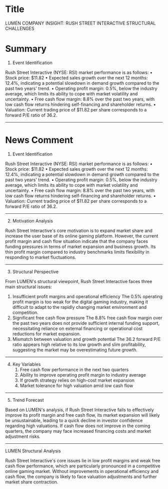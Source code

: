 # Title
LUMEN COMPANY INSIGHT: RUSH STREET INTERACTIVE STRUCTURAL CHALLENGES

# Summary
1. Event Identification

Rush Street Interactive (NYSE: RSI) market performance is as follows:
   • Stock price: $11.82
   • Expected sales growth over the next 12 months: 12.4%, indicating a potential slowdown in demand growth compared to the past two years' trend.
   • Operating profit margin: 0.5%, below the industry average, which limits its ability to cope with market volatility and uncertainty.
   • Free cash flow margin: 8.8% over the past two years, with low cash flow returns hindering self-financing and shareholder returns.
   • Valuation: Current trading price of $11.82 per share corresponds to a forward P/E ratio of 36.2.

---

# News Comment
1. Event Identification

Rush Street Interactive (NYSE: RSI) market performance is as follows:
   • Stock price: $11.82
   • Expected sales growth over the next 12 months: 12.4%, indicating a potential slowdown in demand growth compared to the past two years' trend.
   • Operating profit margin: 0.5%, below the industry average, which limits its ability to cope with market volatility and uncertainty.
   • Free cash flow margin: 8.8% over the past two years, with low cash flow returns hindering self-financing and shareholder returns.
   • Valuation: Current trading price of $11.82 per share corresponds to a forward P/E ratio of 36.2.

---

2. Motivation Analysis

Rush Street Interactive's core motivation is to expand market share and increase the user base of its online gaming platform. However, the current profit margin and cash flow situation indicate that the company faces funding pressures in terms of market expansion and business growth. Its thin profit margin compared to industry benchmarks limits flexibility in responding to market fluctuations.

---

3. Structural Perspective

From LUMEN's structural viewpoint, Rush Street Interactive faces three main structural issues:
   1. Insufficient profit margins and operational efficiency
   The 0.5% operating profit margin is too weak for the digital gaming industry, making it difficult to adapt to the rapidly changing market environment and competition.
   2. Significant free cash flow pressure
   The 8.8% free cash flow margin over the past two years does not provide sufficient internal funding support, necessitating reliance on external financing or operational cost reductions for market expansion.
   3. Mismatch between valuation and growth potential
   The 36.2 forward P/E ratio appears high relative to its low growth and slim profitability, suggesting the market may be overestimating future growth.

---

4. Key Variables
   1. Free cash flow performance in the next two quarters
   2. Ability to improve operating profit margin to industry average
   3. If growth strategy relies on high-cost market expansion
   4. Market tolerance for high valuation amid low cash flow

---

5. Trend Forecast

Based on LUMEN's analysis, if Rush Street Interactive fails to effectively improve its profit margin and free cash flow, its market expansion will likely be unsustainable, leading to a quick decline in investor confidence regarding high valuations. If cash flow does not improve in the coming quarters, the company may face increased financing costs and market adjustment risks.

---

LUMEN Structural Analysis

Rush Street Interactive's core issues lie in low profit margins and weak free cash flow performance, which are particularly pronounced in a competitive online gaming market. Without improvements in operational efficiency and cash flow, the company is likely to face valuation adjustments and further market share contraction.
